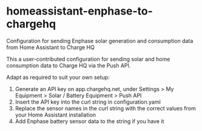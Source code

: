 # homeassistant-enphase-to-chargehq
Configuration for sending Enphase solar generation and consumption data from Home Assistant to Charge HQ

This a user-contributed configuration for sending solar and home consumption data to Charge HQ via the Push API.

Adapt as required to suit your own setup:
  1. Generate an API key on app.chargehq.net, under Settings > My Equipment > Solar / Battery Equipment > Push API
  2. Insert the API key into the curl string in configuration.yaml
  3. Replace the sensor names in the curl string with the correct values from your Home Assistant installation
  4. Add Enphase battery sensor data to the string if you have it
